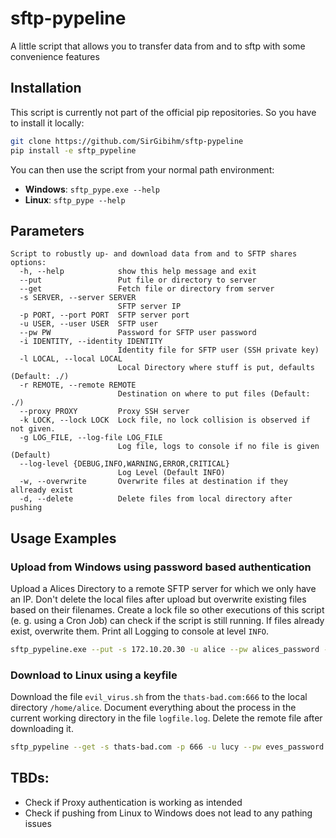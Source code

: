 # sftp-pypeline
A little script that allows you to transfer data from and to sftp with some convenience features

## Installation
This script is currently not part of the official pip repositories. So you have to install it locally:

```bash
git clone https://github.com/SirGibihm/sftp-pypeline
pip install -e sftp_pypeline
```

You can then use the script from your normal path environment:
* **Windows**: `sftp_pype.exe --help`
* **Linux**: `sftp_pype --help`

## Parameters

```
Script to robustly up- and download data from and to SFTP shares
options:
  -h, --help            show this help message and exit
  --put                 Put file or directory to server
  --get                 Fetch file or directory from server
  -s SERVER, --server SERVER
                        SFTP server IP
  -p PORT, --port PORT  SFTP server port
  -u USER, --user USER  SFTP user
  --pw PW               Password for SFTP user password
  -i IDENTITY, --identity IDENTITY
                        Identity file for SFTP user (SSH private key)
  -l LOCAL, --local LOCAL
                        Local Directory where stuff is put, defaults (Default: ./)
  -r REMOTE, --remote REMOTE
                        Destination on where to put files (Default: ./)
  --proxy PROXY         Proxy SSH server
  -k LOCK, --lock LOCK  Lock file, no lock collision is observed if not given.
  -g LOG_FILE, --log-file LOG_FILE
                        Log file, logs to console if no file is given (Default)
  --log-level {DEBUG,INFO,WARNING,ERROR,CRITICAL}
                        Log Level (Default INFO)
  -w, --overwrite       Overwrite files at destination if they allready exist
  -d, --delete          Delete files from local directory after pushing

```

## Usage Examples

### Upload from Windows using password based authentication
Upload a Alices Directory to a remote SFTP server for which we only have an IP. Don't delete the local files after upload but overwrite existing files based on their filenames. Create a lock file so other executions of this script (e. g. using a Cron Job) can check if the script is still running. If files already exist, overwrite them. Print all Logging to console at level `INFO`.
```bash
sftp_pypeline.exe --put -s 172.10.20.30 -u alice --pw alices_password -l "C:\Users\alice\Documents\my dir\ " -r /home/bob/ -k alice_documents_mydir.lock -w
```

### Download to Linux using a keyfile
Download the file `evil_virus.sh` from the `thats-bad.com:666` to the local directory `/home/alice`. Document everything about the process in the current working directory in the file `logfile.log`. Delete the remote file after downloading it.
```bash
sftp_pypeline --get -s thats-bad.com -p 666 -u lucy --pw eves_password -l /home/alice/ -r /home/eve/evil_virus.sh -g logfile.log --log-level DEBUG -d
```
## TBDs:
- Check if Proxy authentication is working as intended
- Check if pushing from Linux to Windows does not lead to any pathing issues
